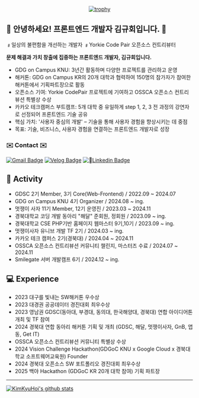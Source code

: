 <div align=center>
	
[![trophy](https://github-profile-trophy.vercel.app/?username=kimkyuhoi&row=1)](https://github.com/ryo-ma/github-profile-trophy)

  </div>
  
## :raised_hands: 안녕하세요! 프론트엔드 개발자 김규회입니다. :raised_hands:
﹟일상의 불편함을 개선하는 개발자 ﹟Yorkie Code Pair 오픈소스 컨트리뷰터

**문제 해결과 가치 창출에 집중하는 프론트엔드 개발자, 김규회입니다.**
* GDG on Campus KNU: 3년간 활동하며 다양한 프로젝트를 관리하고 운영
* 해커톤: GDG on Campus KR의 20개 대학과 협력하여 150명의 참가자가 참여한 해커톤에서 기획파트장으로 활동
* 오픈소스 기여: Yorkie CodePair 프로젝트에 기여하고 OSSCA 오픈소스 컨트리뷰션 특별상 수상
* 카카오 테크캠퍼스 부트캠프: 5개 대학 중 유일하게 step 1, 2, 3 전 과정의 강연자로 선정되어 프론트엔드 기술 공유
* 핵심 가치: '사용자 중심의 개발' – 기술을 통해 사용자 경험을 향상시키는 데 중점
* 목표: 기술, 비즈니스, 사용자 경험을 연결하는 프론트엔드 개발자로 성장
  
### ✉️ Contact ✉️
[![Gmail Badge](https://img.shields.io/badge/Gmail-d14836?style=flat-square&logo=gmail&logoColor=white&link=mailto:k546kh@gmail.com)](mailto:k546kh@gmail.com)
[![Velog Badge](https://img.shields.io/badge/Velog-444444?style=flat-square&logo=Velog&logoColor=black"&link=https://velog.io/@k_gu_wae123)](https://velog.io/@k_gu_wae123)
[![Linkedin Badge](https://img.shields.io/badge/Linkedin-1477D1?style=flat-square&logo=Linkedin&logoColor="&link=https://www.linkedin.com/in/%EA%B7%9C%ED%9A%8C-%EA%B9%80-2ba0a5254/)](https://www.linkedin.com/in/%EA%B7%9C%ED%9A%8C-%EA%B9%80-2ba0a5254/)


## :runner: Activity
* GDSC 2기 Member, 3기 Core(Web-Frontend) / 2022.09 ~ 2024.07
* GDG on Campus KNU 4기 Organizer / 2024.08 ~ ing.
* 멋쟁이 사자 11기 Member, 12기 운영진 / 2023.03 ~ 2024.11
* 경북대학교 코딩 개발 동아리 "해달" 준회원, 정회원 / 2023.09 ~ ing.
* 경북대학교 CSE PHP기반 홈페이지 웹마스터 9기,10기 / 2023.09 ~ ing.
* 멋쟁이사자 유니브 개발 TF 2기 / 2024.03 ~ ing.
* 카카오 테크 캠퍼스 2기(경북대) / 2024.04 ~ 2024.11
* OSSCA 오픈소스 컨트리뷰션 커뮤니티 챌린지, 마스터즈 수료 / 2024.07 ~ 2024.11
* Smilegate 서버 개발캠프 6기 / 2024.12 ~ ing.

## :computer: Experience
* 2023 대구를 빛내는 SW해커톤 우수상
* 2023 대경권 공공데이터 경진대회 최우수상
* 2023 영남권 GDSC(동아대, 부경대, 동의대, 한국해양대, 경북대) 연합 아이디어톤 개최 및 TF 참여
* 2024 경북대 연합 동아리 해커톤 기획 및 개최 (GDSC, 해달, 멋쟁이사자, GnB, 앱동, Get IT)
* OSSCA 오픈소스 컨트리뷰션 커뮤니티 특별상 수상
* 2024 Vision Challenge Hackathon(GDGoC KNU x Google Cloud x 경북대학교 소프트웨어교육원) Founder
* 2024 경북대 오픈소스 SW 포트폴리오 경진대회 최우수상
* 2025 백야 Hackathon (GDGoC KR 20개 대학 참여) 기획 파트장 
---

[![KimKyuHoi's github stats](https://github-readme-stats.vercel.app/api?username=KimKyuHoi)](https://github.com/anuraghazra/github-readme-stats)
